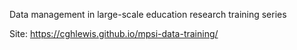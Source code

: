 Data management in large-scale education research training series

Site: https://cghlewis.github.io/mpsi-data-training/
